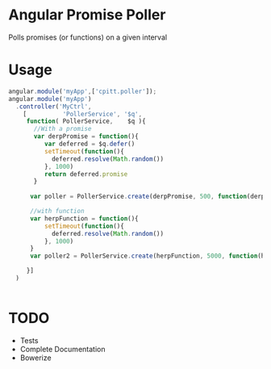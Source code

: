 # Angular Promise Poller

Polls promises (or functions) on a given interval

# Usage 
```javascript
angular.module('myApp',['cpitt.poller']);
angular.module('myApp')
  .controller('MyCtrl',
    [          'PollerService', '$q',
     function( PollerService,    $q ){
       //With a promise
       var derpPromise = function(){
          var deferred = $q.defer()
          setTimeout(function(){
            deferred.resolve(Math.random())
          }, 1000)
          return deferred.promise
       }
      
      var poller = PollerService.create(derpPromise, 500, function(derp){ $scope.derp = derp });

      //with function
      var herpFunction = function(){
          setTimeout(function(){
            deferred.resolve(Math.random())
          }, 1000)
      }
      var poller2 = PollerService.create(herpFunction, 5000, function(herp){ $scope.herp = herp });

     }]
  )
  
```

# TODO
* Tests
* Complete Documentation
* Bowerize
